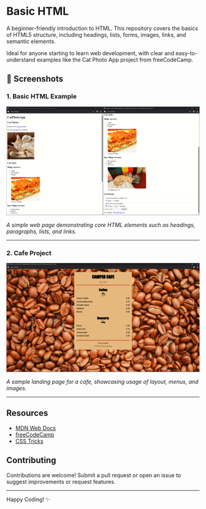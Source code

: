 # Basic HTML

A beginner-friendly introduction to HTML. This repository covers the basics of HTML5 structure, including headings, lists, forms, images, links, and semantic elements. 

Ideal for anyone starting to learn web development, with clear and easy-to-understand examples like the Cat Photo App project from freeCodeCamp.  

## 📸 Screenshots

### 1. Basic HTML Example

![Basic HTML Screenshot](BasicHTML(Screenshot).png)

*A simple web page demonstrating core HTML elements such as headings, paragraphs, lists, and links.*

---

### 2. Cafe Project

![Cafe Screenshot](camper-cafe/camper-cafe(screenshot).png)

*A sample landing page for a cafe, showcasing usage of layout, menus, and images.*

---
## Resources

- [MDN Web Docs](https://developer.mozilla.org/)
- [freeCodeCamp](https://www.freecodecamp.org/)
- [CSS Tricks](https://css-tricks.com/)

## Contributing

Contributions are welcome! Submit a pull request or open an issue to suggest improvements or request features.

---

Happy Coding! ✨
